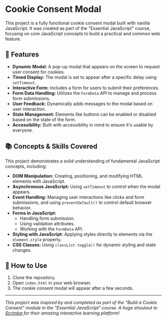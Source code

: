 # Cookie Consent Modal

This project is a fully functional cookie consent modal built with vanilla JavaScript. It was created as part of the "Essential JavaScript" course, focusing on core JavaScript concepts to build a practical and common web feature.



## 🌟 Features

*   **Dynamic Modal:** A pop-up modal that appears on the screen to request user consent for cookies.
*   **Timed Display:** The modal is set to appear after a specific delay using `setTimeout`.
*   **Interactive Form:** Includes a form for users to submit their preferences.
*   **Form Data Handling:** Utilizes the `FormData` API to manage and process form submissions.
*   **User Feedback:** Dynamically adds messages to the modal based on user interaction.
*   **State Management:** Elements like buttons can be enabled or disabled based on the state of the form.
*   **Accessibility:** Built with accessibility in mind to ensure it's usable by everyone.

## 📚 Concepts & Skills Covered

This project demonstrates a solid understanding of fundamental JavaScript concepts, including:

*   **DOM Manipulation:** Creating, positioning, and modifying HTML elements with JavaScript.
*   **Asynchronous JavaScript:** Using `setTimeout` to control when the modal appears.
*   **Event Handling:** Managing user interactions like clicks and form submissions, and using `preventDefault()` to control default browser behavior.
*   **Forms in JavaScript:**
    *   Handling form submission.
    *   Using validation attributes.
    *   Working with the `FormData` API.
*   **Styling with JavaScript:** Applying styles directly to elements via the `element.style` property.
*   **CSS Classes:** Using `classList.toggle()` for dynamic styling and state changes.

## 🚀 How to Use

1.  Clone the repository.
2.  Open `index.html` in your web browser.
3.  The cookie consent modal will appear after a few seconds.

---

_This project was inspired by and completed as part of the "Build a Cookie Consent" module in the "Essential JavaScript" course. A huge shoutout to [Scrimba](https://scrimba.com/) for their amazing interactive learning platform!_
